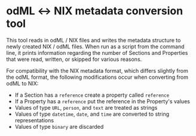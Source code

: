 # odML ↔️ NIX metadata conversion tool

This tool reads in odML / NIX files and writes the metadata structure to newly created NIX / odML files.
When run as a script from the command line, it prints information regarding the number of Sections and Properties that were read, written, or skipped for various reasons.

For compatibility with the NIX metadata format, which differs slightly from the odML format, the following modifications occur when converting from odML to NIX:
- If a Section has a `reference` create a property called `reference`
- If a Property has a `reference` put the reference in the Property's
    values
- Values of type `URL`, `person`, and `text` are treated as strings
- Values of type `datetime`, `date`, and `time` are converted to string
    representations
- Values of type `binary` are discarded

